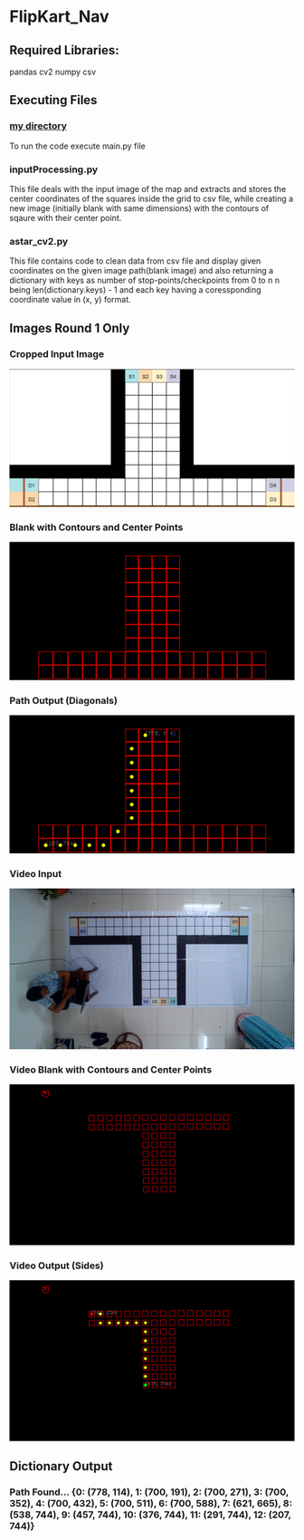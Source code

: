 # FlipKart_Nav

## Required Libraries:
 pandas
 cv2
 numpy
 csv

## Executing Files
### [my directory](https://github.com/Samar2173/FlipKart_Nav/blob/main/Code/main.py)
To run the code execute main.py file

### inputProcessing.py
This file deals with the input image of the map and extracts and
stores the center coordinates of the squares inside the grid to csv file, 
while creating a new image (initially blank with same dimensions) with the
contours of sqaure with their center point.

### astar_cv2.py
This file contains code to clean data from csv file and display given
coordinates on the given image path(blank image) and also returning a 
dictionary with keys as number of stop-points/checkpoints from 0 to n
n being len(dictionary.keys) - 1 and each key having a coressponding 
coordinate value in (x, y) format.

## Images Round 1 Only

### Cropped Input Image
![Alt text](https://github.com/Samar2173/FlipKart_Nav/blob/main/Pics/Round1_Crop.png)

### Blank with Contours and Center Points
![Alt text](https://github.com/Samar2173/FlipKart_Nav/blob/main/Pics/Blank_1.png)

### Path Output (Diagonals)
![Alt text](https://github.com/Samar2173/FlipKart_Nav/blob/main/Pics/Output_1.png)

### Video Input
![Alt text](https://github.com/Samar2173/FlipKart_Nav/blob/main/Pics/Output_V1.png)

### Video Blank with Contours and Center Points
![Alt text](https://github.com/Samar2173/FlipKart_Nav/blob/main/Pics/Blank_V1.png)

### Video Output (Sides)
![Alt text](https://github.com/Samar2173/FlipKart_Nav/blob/main/Pics/Path_V1.png)

## Dictionary Output
### Path Found... {0: (778, 114), 1: (700, 191), 2: (700, 271), 3: (700, 352), 4: (700, 432), 5: (700, 511), 6: (700, 588), 7: (621, 665), 8: (538, 744), 9: (457, 744), 10: (376, 744), 11: (291, 744), 12: (207, 744)}
